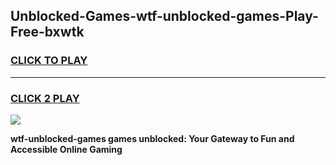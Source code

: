 
## Unblocked-Games-wtf-unblocked-games-Play-Free-bxwtk
<h3>
<a href="https://premium76.site?title=wtf-unblocked-games&ref=19M">CLICK TO PLAY</a></h3>
<hr>

<h3>
<a href="https://premium76.site?title=wtf-unblocked-games&ref=19M">CLICK 2 PLAY</a>
  
</h3>

<a href="https://premium76.site?title=wtf-unblocked-games&ref=19M"><img src="https://clearcache.store/games.png"></a>


**wtf-unblocked-games games unblocked: Your Gateway to Fun and Accessible Online Gaming**
